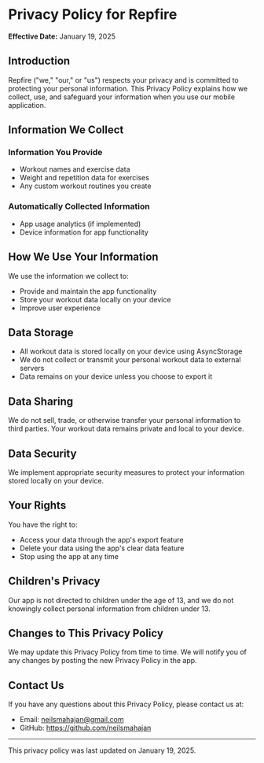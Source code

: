# Privacy Policy for Repfire

**Effective Date:** January 19, 2025

## Introduction

Repfire ("we," "our," or "us") respects your privacy and is committed to protecting your personal information. This Privacy Policy explains how we collect, use, and safeguard your information when you use our mobile application.

## Information We Collect

### Information You Provide

- Workout names and exercise data
- Weight and repetition data for exercises
- Any custom workout routines you create

### Automatically Collected Information

- App usage analytics (if implemented)
- Device information for app functionality

## How We Use Your Information

We use the information we collect to:

- Provide and maintain the app functionality
- Store your workout data locally on your device
- Improve user experience

## Data Storage

- All workout data is stored locally on your device using AsyncStorage
- We do not collect or transmit your personal workout data to external servers
- Data remains on your device unless you choose to export it

## Data Sharing

We do not sell, trade, or otherwise transfer your personal information to third parties. Your workout data remains private and local to your device.

## Data Security

We implement appropriate security measures to protect your information stored locally on your device.

## Your Rights

You have the right to:

- Access your data through the app's export feature
- Delete your data using the app's clear data feature
- Stop using the app at any time

## Children's Privacy

Our app is not directed to children under the age of 13, and we do not knowingly collect personal information from children under 13.

## Changes to This Privacy Policy

We may update this Privacy Policy from time to time. We will notify you of any changes by posting the new Privacy Policy in the app.

## Contact Us

If you have any questions about this Privacy Policy, please contact us at:

- Email: neilsmahajan@gmail.com
- GitHub: https://github.com/neilsmahajan

---

This privacy policy was last updated on January 19, 2025.

